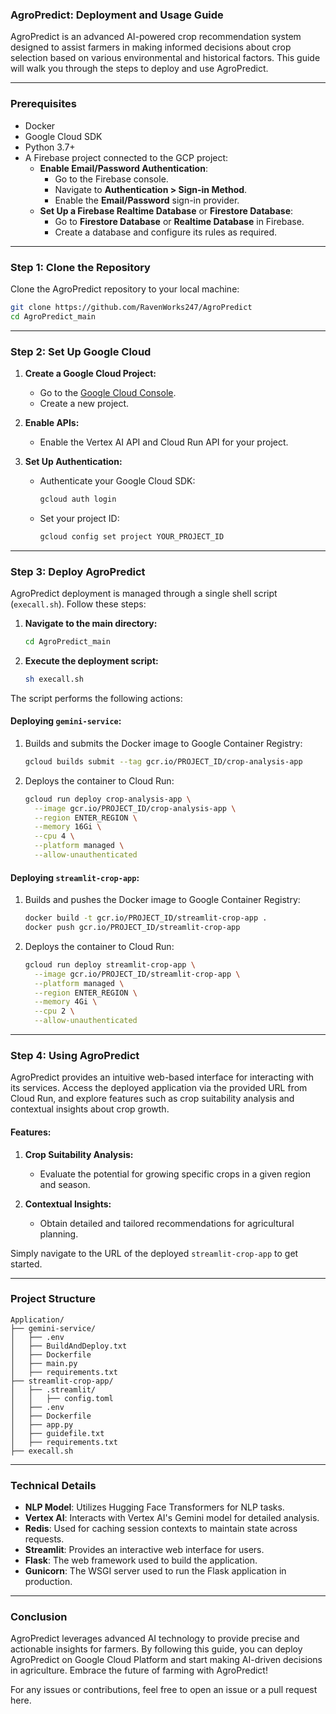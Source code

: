### AgroPredict: Deployment and Usage Guide

AgroPredict is an advanced AI-powered crop recommendation system designed to assist farmers in making informed decisions about crop selection based on various environmental and historical factors. This guide will walk you through the steps to deploy and use AgroPredict.

---

### Prerequisites

- Docker
- Google Cloud SDK
- Python 3.7+
- A Firebase project connected to the GCP project:
  - **Enable Email/Password Authentication**:
    - Go to the Firebase console.
    - Navigate to **Authentication > Sign-in Method**.
    - Enable the **Email/Password** sign-in provider.
  - **Set Up a Firebase Realtime Database** or **Firestore Database**:
    - Go to **Firestore Database** or **Realtime Database** in Firebase.
    - Create a database and configure its rules as required.

---

### Step 1: Clone the Repository

Clone the AgroPredict repository to your local machine:

```bash
git clone https://github.com/RavenWorks247/AgroPredict
cd AgroPredict_main
```

---

### Step 2: Set Up Google Cloud

1. **Create a Google Cloud Project:**

   - Go to the [Google Cloud Console](https://console.cloud.google.com/).
   - Create a new project.

2. **Enable APIs:**

   - Enable the Vertex AI API and Cloud Run API for your project.

3. **Set Up Authentication:**

   - Authenticate your Google Cloud SDK:
     ```bash
     gcloud auth login
     ```
   - Set your project ID:
     ```bash
     gcloud config set project YOUR_PROJECT_ID
     ```

---

### Step 3: Deploy AgroPredict

AgroPredict deployment is managed through a single shell script (`execall.sh`). Follow these steps:

1. **Navigate to the main directory:**

   ```bash
   cd AgroPredict_main
   ```

2. **Execute the deployment script:**

   ```bash
   sh execall.sh
   ```

The script performs the following actions:

#### Deploying `gemini-service`:

1. Builds and submits the Docker image to Google Container Registry:

   ```bash
   gcloud builds submit --tag gcr.io/PROJECT_ID/crop-analysis-app
   ```

2. Deploys the container to Cloud Run:

   ```bash
   gcloud run deploy crop-analysis-app \
     --image gcr.io/PROJECT_ID/crop-analysis-app \
     --region ENTER_REGION \
     --memory 16Gi \
     --cpu 4 \
     --platform managed \
     --allow-unauthenticated
   ```

#### Deploying `streamlit-crop-app`:

1. Builds and pushes the Docker image to Google Container Registry:

   ```bash
   docker build -t gcr.io/PROJECT_ID/streamlit-crop-app .
   docker push gcr.io/PROJECT_ID/streamlit-crop-app
   ```

2. Deploys the container to Cloud Run:

   ```bash
   gcloud run deploy streamlit-crop-app \
     --image gcr.io/PROJECT_ID/streamlit-crop-app \
     --platform managed \
     --region ENTER_REGION \
     --memory 4Gi \
     --cpu 2 \
     --allow-unauthenticated
   ```

---

### Step 4: Using AgroPredict

AgroPredict provides an intuitive web-based interface for interacting with its services. Access the deployed application via the provided URL from Cloud Run, and explore features such as crop suitability analysis and contextual insights about crop growth.

#### Features:

1. **Crop Suitability Analysis:**

   - Evaluate the potential for growing specific crops in a given region and season.

2. **Contextual Insights:**

   - Obtain detailed and tailored recommendations for agricultural planning.

Simply navigate to the URL of the deployed `streamlit-crop-app` to get started.

---

### Project Structure

```
Application/
├── gemini-service/
│   ├── .env
│   ├── BuildAndDeploy.txt
│   ├── Dockerfile
│   ├── main.py
│   ├── requirements.txt
├── streamlit-crop-app/
│   ├── .streamlit/
│   │   ├── config.toml
│   ├── .env
│   ├── Dockerfile
│   ├── app.py
│   ├── guidefile.txt
│   ├── requirements.txt
├── execall.sh
```

---

### Technical Details

- **NLP Model**: Utilizes Hugging Face Transformers for NLP tasks.
- **Vertex AI**: Interacts with Vertex AI's Gemini model for detailed analysis.
- **Redis**: Used for caching session contexts to maintain state across requests.
- **Streamlit**: Provides an interactive web interface for users.
- **Flask**: The web framework used to build the application.
- **Gunicorn**: The WSGI server used to run the Flask application in production.

---

### Conclusion

AgroPredict leverages advanced AI technology to provide precise and actionable insights for farmers. By following this guide, you can deploy AgroPredict on Google Cloud Platform and start making AI-driven decisions in agriculture. Embrace the future of farming with AgroPredict!

For any issues or contributions, feel free to open an issue or a pull request here.


